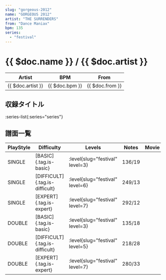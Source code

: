 ```yaml
---
slug: "gorgeous-2012"
name: "GORGEOUS 2012"
artist: "THE SURRENDERS"
from: "Dance Maniax"
bpm: 135
series:
  - "festival"
---
```


# {{ $doc.name }} / {{ $doc.artist }}

|Artist|BPM|From|
|------|---|----|
|{{ $doc.artist }}|{{ $doc.bpm }}|{{ $doc.from }}|

## 収録タイトル

:series-list{:series="series"}

## 譜面一覧

|PlayStyle|Difficulty|Levels|Notes|Movie|
|---------|----------|------|-----|-----|
|SINGLE|[BASIC]{.tag.is-basic}|:level{slug="festival" level=3}|136/19||
|SINGLE|[DIFFICULT]{.tag.is-difficult}|:level{slug="festival" level=6}|249/13||
|SINGLE|[EXPERT]{.tag.is-expert}|:level{slug="festival" level=7}|292/12||
|DOUBLE|[BASIC]{.tag.is-basic}|:level{slug="festival" level=3}|135/18||
|DOUBLE|[DIFFICULT]{.tag.is-difficult}|:level{slug="festival" level=5}|218/28||
|DOUBLE|[EXPERT]{.tag.is-expert}|:level{slug="festival" level=7}|280/33||
